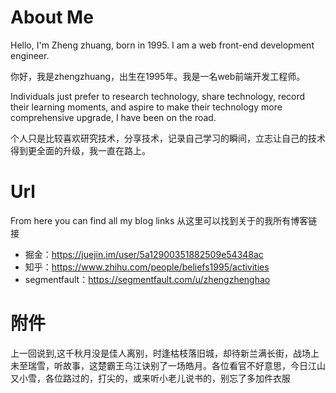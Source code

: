 # About Me

Hello, I'm Zheng zhuang, born in 1995. I am a web front-end development engineer.

你好，我是zhengzhuang，出生在1995年。我是一名web前端开发工程师。

Individuals just prefer to research technology, share technology, record their learning moments, and aspire to make their technology more comprehensive upgrade, I have been on the road.

个人只是比较喜欢研究技术，分享技术，记录自己学习的瞬间，立志让自己的技术得到更全面的升级，我一直在路上。

# Url

From here you can find all my blog links
从这里可以找到关于的我所有博客链接

* 掘金：https://juejin.im/user/5a12900351882509e54348ac
* 知乎：https://www.zhihu.com/people/beliefs1995/activities
* segmentfault：https://segmentfault.com/u/zhengzhenghao

# 附件

上一回说到,这千秋月没是佳人离别，时逢枯枝落旧城，却待新兰满长街，战场上未至瑞雪，听故事，这楚霸王乌江诀别了一场皓月。各位看官不好意思，今日江山又小雪，各位路过的，打尖的，或来听小老儿说书的，别忘了多加件衣服

